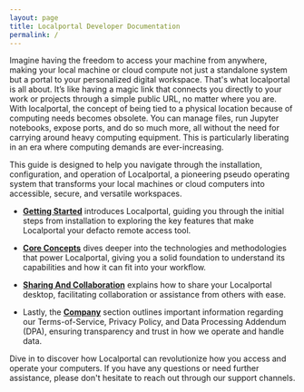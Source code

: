 ```yaml
---
layout: page
title: Localportal Developer Documentation
permalink: /
---
```


Imagine having the freedom to access your machine from anywhere, making your local machine or cloud compute not just a standalone system but a portal to your personalized digital workspace. That's what localportal is all about. It’s like having a magic link that connects you directly to your work or projects through a simple public URL, no matter where you are. With localportal, the concept of being tied to a physical location because of computing needs becomes obsolete. You can manage files, run Jupyter notebooks, expose ports, and do so much more, all without the need for carrying around heavy computing equipment. This is particularly liberating in an era where computing demands are ever-increasing.

This guide is designed to help you navigate through the installation, configuration, and operation of Localportal, a pioneering pseudo operating system that transforms your local machines or cloud computers into accessible, secure, and versatile workspaces.

- **[Getting Started](/docs/getting-started/)** introduces Localportal, guiding you through the initial steps from installation to exploring the key features that make Localportal your defacto remote access tool.

- **[Core Concepts](/docs/core-concepts/)** dives deeper into the technologies and methodologies that power Localportal, giving you a solid foundation to understand its capabilities and how it can fit into your workflow.

- **[Sharing And Collaboration](/docs/sharing-and-collaboration/)** explains how to share your Localportal desktop, facilitating collaboration or assistance from others with ease.

- Lastly, the **[Company](/docs/company/terms-of-service/)** section outlines important information regarding our Terms-of-Service, Privacy Policy, and Data Processing Addendum (DPA), ensuring transparency and trust in how we operate and handle data.

Dive in to discover how Localportal can revolutionize how you access and operate your computers. If you have any questions or need further assistance, please don't hesitate to reach out through our support channels.

